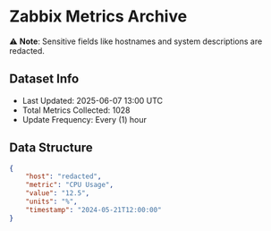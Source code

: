 # Zabbix Metrics Archive

⚠️ **Note**: Sensitive fields like hostnames and system descriptions are redacted.

## Dataset Info
- Last Updated: 2025-06-07 13:00 UTC
- Total Metrics Collected: 1028
- Update Frequency: Every (1) hour

## Data Structure
```json
{
    "host": "redacted",
    "metric": "CPU Usage",
    "value": "12.5",
    "units": "%",
    "timestamp": "2024-05-21T12:00:00"
}
```
